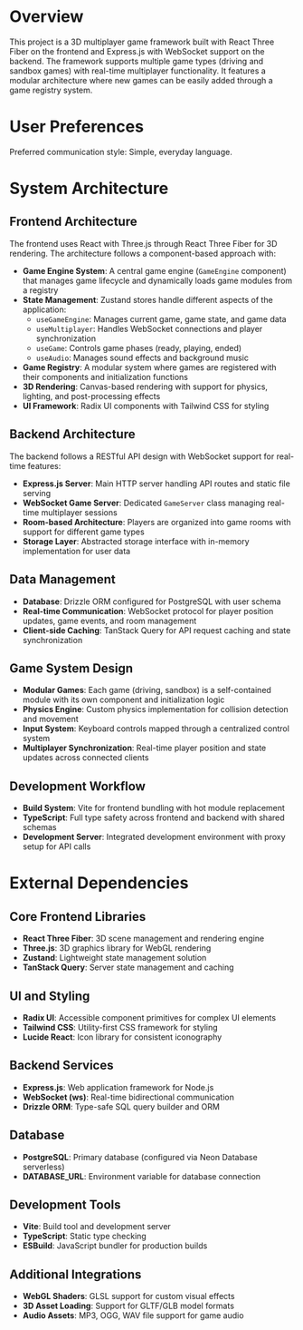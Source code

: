 # Overview

This project is a 3D multiplayer game framework built with React Three Fiber on the frontend and Express.js with WebSocket support on the backend. The framework supports multiple game types (driving and sandbox games) with real-time multiplayer functionality. It features a modular architecture where new games can be easily added through a game registry system.

# User Preferences

Preferred communication style: Simple, everyday language.

# System Architecture

## Frontend Architecture

The frontend uses React with Three.js through React Three Fiber for 3D rendering. The architecture follows a component-based approach with:

- **Game Engine System**: A central game engine (`GameEngine` component) that manages game lifecycle and dynamically loads game modules from a registry
- **State Management**: Zustand stores handle different aspects of the application:
  - `useGameEngine`: Manages current game, game state, and game data
  - `useMultiplayer`: Handles WebSocket connections and player synchronization
  - `useGame`: Controls game phases (ready, playing, ended)
  - `useAudio`: Manages sound effects and background music
- **Game Registry**: A modular system where games are registered with their components and initialization functions
- **3D Rendering**: Canvas-based rendering with support for physics, lighting, and post-processing effects
- **UI Framework**: Radix UI components with Tailwind CSS for styling

## Backend Architecture

The backend follows a RESTful API design with WebSocket support for real-time features:

- **Express.js Server**: Main HTTP server handling API routes and static file serving
- **WebSocket Game Server**: Dedicated `GameServer` class managing real-time multiplayer sessions
- **Room-based Architecture**: Players are organized into game rooms with support for different game types
- **Storage Layer**: Abstracted storage interface with in-memory implementation for user data

## Data Management

- **Database**: Drizzle ORM configured for PostgreSQL with user schema
- **Real-time Communication**: WebSocket protocol for player position updates, game events, and room management
- **Client-side Caching**: TanStack Query for API request caching and state synchronization

## Game System Design

- **Modular Games**: Each game (driving, sandbox) is a self-contained module with its own component and initialization logic
- **Physics Engine**: Custom physics implementation for collision detection and movement
- **Input System**: Keyboard controls mapped through a centralized control system
- **Multiplayer Synchronization**: Real-time player position and state updates across connected clients

## Development Workflow

- **Build System**: Vite for frontend bundling with hot module replacement
- **TypeScript**: Full type safety across frontend and backend with shared schemas
- **Development Server**: Integrated development environment with proxy setup for API calls

# External Dependencies

## Core Frontend Libraries
- **React Three Fiber**: 3D scene management and rendering engine
- **Three.js**: 3D graphics library for WebGL rendering
- **Zustand**: Lightweight state management solution
- **TanStack Query**: Server state management and caching

## UI and Styling
- **Radix UI**: Accessible component primitives for complex UI elements
- **Tailwind CSS**: Utility-first CSS framework for styling
- **Lucide React**: Icon library for consistent iconography

## Backend Services
- **Express.js**: Web application framework for Node.js
- **WebSocket (ws)**: Real-time bidirectional communication
- **Drizzle ORM**: Type-safe SQL query builder and ORM

## Database
- **PostgreSQL**: Primary database (configured via Neon Database serverless)
- **DATABASE_URL**: Environment variable for database connection

## Development Tools
- **Vite**: Build tool and development server
- **TypeScript**: Static type checking
- **ESBuild**: JavaScript bundler for production builds

## Additional Integrations
- **WebGL Shaders**: GLSL support for custom visual effects
- **3D Asset Loading**: Support for GLTF/GLB model formats
- **Audio Assets**: MP3, OGG, WAV file support for game audio